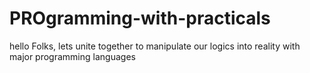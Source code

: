 # PROgramming-with-practicals
hello Folks, lets unite together to manipulate our logics into reality with major programming languages
